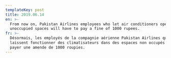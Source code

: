 ```yaml
---
templateKey: post
title: 2019.06.14
en: >-
  From now on, Pakistan Airlines employees who let air conditioners operate in
  unoccupied spaces will have to pay a fine of 1000 rupees.
fr: >-
  Désormais, les employés de la compagnie aérienne Pakistan Airlines qui
  laissent fonctionner des climatisateurs dans des espaces non occupés devront
  payer une amende de 1000 roupies.
---
```



